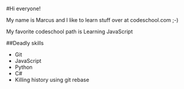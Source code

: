 #Hi everyone!

My name is Marcus and I like to learn stuff over at codeschool.com ;-)

My favorite codeschool path is Learning JavaScript

##Deadly skills
* Git
* JavaScript
* Python
* C#
* Killing history using git rebase
